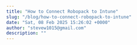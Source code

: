 ```yaml
---
title: "How to Connect Robopack to Intune"
slug: "/blog/how-to-connect-robopack-to-intune"
date: "Sat, 08 Feb 2025 15:26:02 +0000"
author: "stevew1015@gmail.com"
description: ""
---
```


